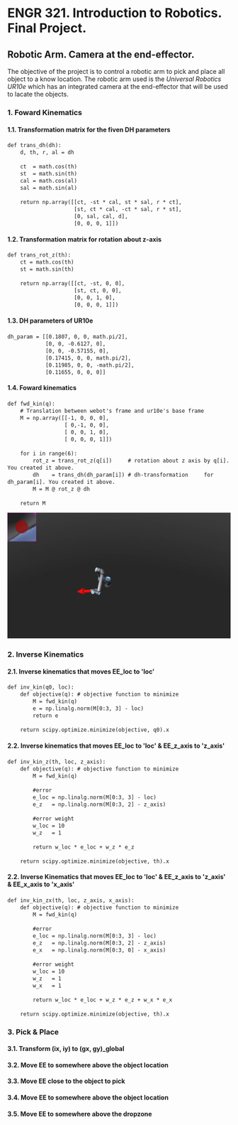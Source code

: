 # ENGR 321. Introduction to Robotics. Final Project.
## Robotic Arm. Camera at the end-effector.
The objective of the project is to control a robotic arm to pick and place all object to a know location. The robotic arm used is the *Universal Robotics UR10e* which has an integrated camera at the end-effector that will be used to lacate the objects.
### 1. Foward Kinematics
#### 1.1. Transformation matrix for the fiven DH parameters
```
def trans_dh(dh):
    d, th, r, al = dh

    ct  = math.cos(th)
    st  = math.sin(th)
    cal = math.cos(al)
    sal = math.sin(al)

    return np.array([[ct, -st * cal, st * sal, r * ct],
                     [st, ct * cal, -ct * sal, r * st],
                     [0, sal, cal, d],
                     [0, 0, 0, 1]])
```
#### 1.2. Transformation matrix for rotation about z-axis
```
def trans_rot_z(th):
    ct = math.cos(th)
    st = math.sin(th)

    return np.array([[ct, -st, 0, 0],
                     [st, ct, 0, 0],
                     [0, 0, 1, 0],
                     [0, 0, 0, 1]])
```                     
#### 1.3. DH parameters of UR10e
```
dh_param = [[0.1807, 0, 0, math.pi/2],
            [0, 0, -0.6127, 0],
            [0, 0, -0.57155, 0],
            [0.17415, 0, 0, math.pi/2],
            [0.11985, 0, 0, -math.pi/2],
            [0.11655, 0, 0, 0]]
```
#### 1.4. Foward kinematics
```
def fwd_kin(q):
    # Translation between webot's frame and ur10e's base frame
    M = np.array([[-1, 0, 0, 0],
                  [ 0,-1, 0, 0],
                  [ 0, 0, 1, 0],
                  [ 0, 0, 0, 1]])

    for i in range(6):
        rot_z = trans_rot_z(q[i])     # rotation about z axis by q[i]. You created it above.
        dh    = trans_dh(dh_param[i]) # dh-transformation     for dh_param[i]. You created it above.
        M = M @ rot_z @ dh

    return M
```
![Figure 1. Foward Kinematics](../Captura%20de%20pantalla%20(30).png)
### 2. Inverse Kinematics
#### 2.1. Inverse kinematics that moves EE_loc to 'loc'
```
def inv_kin(q0, loc):
    def objective(q): # objective function to minimize
        M = fwd_kin(q)
        e = np.linalg.norm(M[0:3, 3] - loc)
        return e

    return scipy.optimize.minimize(objective, q0).x
```
#### 2.2. Inverse kinematics that moves EE_loc to 'loc' & EE_z_axis to 'z_axis'
```
def inv_kin_z(th, loc, z_axis):
    def objective(q): # objective function to minimize
        M = fwd_kin(q)

        #error
        e_loc = np.linalg.norm(M[0:3, 3] - loc)
        e_z   = np.linalg.norm(M[0:3, 2] - z_axis)

        #error weight
        w_loc = 10
        w_z   = 1

        return w_loc * e_loc + w_z * e_z

    return scipy.optimize.minimize(objective, th).x
```
#### 2.2. Inverse Kinematics that moves EE_loc to 'loc' & EE_z_axis to 'z_axis' & EE_x_axis to 'x_axis'
```
def inv_kin_zx(th, loc, z_axis, x_axis):
    def objective(q): # objective function to minimize
        M = fwd_kin(q)

        #error
        e_loc = np.linalg.norm(M[0:3, 3] - loc)
        e_z   = np.linalg.norm(M[0:3, 2] - z_axis)
        e_x   = np.linalg.norm(M[0:3, 0] - x_axis)

        #error weight
        w_loc = 10
        w_z   = 1
        w_x   = 1

        return w_loc * e_loc + w_z * e_z + w_x * e_x

    return scipy.optimize.minimize(objective, th).x
```
### 3. Pick & Place
#### 3.1. Transform (ix, iy) to (gx, gy)_global
#### 3.2. Move EE to somewhere above the object location
#### 3.3. Move EE close to the object to pick
#### 3.4. Move EE to somewhere above the object location
#### 3.5. Move EE to somewhere above the dropzone

```
```
